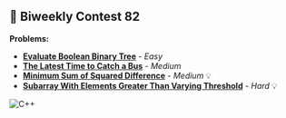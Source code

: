 ## :red_circle: Biweekly Contest 82

**Problems:**
* [**Evaluate Boolean Binary Tree**](https://github.com/abhisheks008/LeetCode-Contests/blob/main/Biweekly%20Contest%2082/evaluate_boolean_binary_tree.cpp) - *Easy*
* [**The Latest Time to Catch a Bus**](https://github.com/abhisheks008/LeetCode-Contests/blob/main/Biweekly%20Contest%2082/the_latest_time_to_catch_a_bus.cpp) - *Medium*
* [**Minimum Sum of Squared Difference**](https://github.com/abhisheks008/LeetCode-Contests/blob/main/Biweekly%20Contest%2082/minimum_sum_of_squared_difference.cpp) - *Medium* :bulb:
* [**Subarray With Elements Greater Than Varying Threshold**](https://github.com/abhisheks008/LeetCode-Contests/blob/main/Biweekly%20Contest%2082/subarray_with_elements_greater_than_varying_thresold.cpp) - *Hard* :bulb:


<img alt="C++" src="https://img.shields.io/badge/c++%20-%2300599C.svg?&style=for-the-badge&logo=c%2B%2B&ogoColor=white"/>



